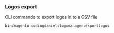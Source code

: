 ### Logos export
CLI commando to export logos in to a CSV file

`bin/magento codingdaniel:logomanager:exportlogos`

